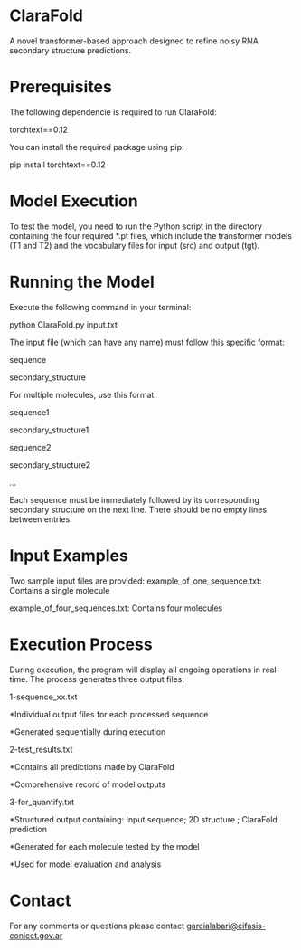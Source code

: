 # ClaraFold
A novel transformer-based approach designed to refine noisy RNA secondary structure predictions.

# Prerequisites
The following dependencie is required to run ClaraFold:

torchtext==0.12

You can install the required package using pip:

pip install torchtext==0.12

# Model Execution
To test the model, you need to run the Python script in the directory containing the four required *.pt files, which include the transformer models (T1 and T2) and the vocabulary files for input (src) and output (tgt).

# Running the Model
Execute the following command in your terminal:

python ClaraFold.py input.txt

The input file (which can have any name) must follow this specific format:

sequence

secondary_structure

For multiple molecules, use this format:

sequence1

secondary_structure1

sequence2

secondary_structure2

...

Each sequence must be immediately followed by its corresponding secondary structure on the next line. There should be no empty lines between entries.

# Input Examples
Two sample input files are provided:
example_of_one_sequence.txt: Contains a single molecule

example_of_four_sequences.txt: Contains four molecules

# Execution Process
During execution, the program will display all ongoing operations in real-time. The process generates three output files:

1-sequence_xx.txt

*Individual output files for each processed sequence

*Generated sequentially during execution

2-test_results.txt

*Contains all predictions made by ClaraFold

*Comprehensive record of model outputs

3-for_quantify.txt

*Structured output containing: Input sequence; 2D structure ; ClaraFold prediction

*Generated for each molecule tested by the model

*Used for model evaluation and analysis

# Contact
For any comments or questions please contact garcialabari@cifasis-conicet.gov.ar
